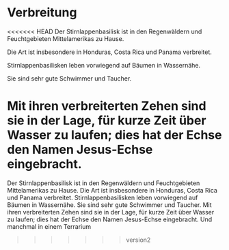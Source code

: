 # Verbreitung
<<<<<<< HEAD
Der Stirnlappenbasilisk ist in den Regenwäldern und Feuchtgebieten Mittelamerikas zu Hause.

Die Art ist insbesondere in Honduras, Costa Rica und Panama verbreitet.

Stirnlappenbasilisken leben vorwiegend auf Bäumen in Wassernähe.

Sie sind sehr gute Schwimmer und Taucher.

Mit ihren verbreiterten Zehen sind sie in der Lage, für kurze Zeit über Wasser zu laufen; dies hat der Echse den Namen Jesus-Echse eingebracht.
=======
Der Stirnlappenbasilisk ist in den Regenwäldern und Feuchtgebieten Mittelamerikas zu Hause. Die Art ist insbesondere in Honduras, Costa Rica und Panama verbreitet. Stirnlappenbasilisken leben vorwiegend auf Bäumen in Wassernähe. Sie sind sehr gute Schwimmer und Taucher. Mit ihren verbreiterten Zehen sind sie in der Lage, für kurze Zeit über Wasser zu laufen; dies hat der Echse den Namen Jesus-Echse eingebracht.
Und manchmal in einem Terrarium
>>>>>>> version2
